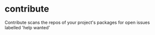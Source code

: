 # contribute
Contribute scans the repos of your project's packages for open issues labelled 'help wanted'
